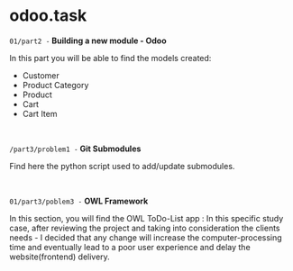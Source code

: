 # odoo.task

<code>01/part2 -</code><strong> Building a new module - Odoo</strong><br>
<p>
    In this part you will be able to find the models created:
    <ul>
        <li>Customer</li>
        <li>Product Category</li>
        <li>Product</li>
        <li>Cart</li>
        <li>Cart Item</li>
    </ul>
</p>
<br>

<code>/part3/problem1 -</code><strong> Git Submodules</strong><br>
<p>
    Find here the python script used to add/update submodules.
</p>
<br>

<code>01/part3/poblem3 -</code> <strong> OWL Framework</strong><br>
<p>
    In this section, you will find the OWL ToDo-List app :
    In this specific study case, after reviewing the project and taking into consideration the clients needs -
    I decided that any change will increase the computer-processing time and eventually lead to a poor user experience
    and delay the website(frontend) delivery.
</p>